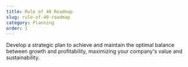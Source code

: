```yaml
---
title: Rule of 40 Roadmap
slug: rule-of-40-roadmap
category: Planning
order: 1
---
```

Develop a strategic plan to achieve and maintain the optimal balance between growth and profitability, maximizing your company's value and sustainability.
